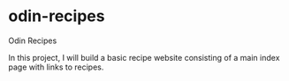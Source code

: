 # odin-recipes

Odin Recipes

In this project, I will build a basic recipe website consisting of a main index page with links to recipes.